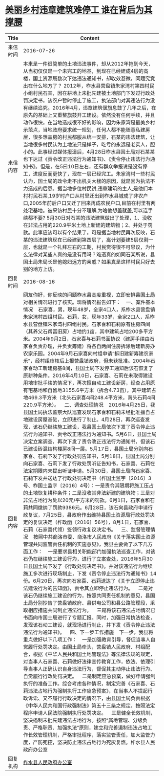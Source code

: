 # <a href="http://www.shangluo.gov.cn/zmhd/ldxxxx.jsp?urltype=leadermail.LeaderMailContentUrl&wbtreeid=1112&leadermailid=3741">美丽乡村违章建筑难停工 谁在背后为其撑腰</a>
| Title |                                                                                                                                                                                                                                                                                                                                                                                                                                                                                                                                                                                                                                                                                                                                                                                                                                                                                                              Content                                                                                                                                                                                                                                                                                                                                                                                                                                                                                                                                                                                                                                                                                                                                                                                                                                                                                                               |
|:-----:|------------------------------------------------------------------------------------------------------------------------------------------------------------------------------------------------------------------------------------------------------------------------------------------------------------------------------------------------------------------------------------------------------------------------------------------------------------------------------------------------------------------------------------------------------------------------------------------------------------------------------------------------------------------------------------------------------------------------------------------------------------------------------------------------------------------------------------------------------------------------------------------------------------------------------------------------------------------------------------------------------------------------------------------------------------------------------------------------------------------------------------------------------------------------------------------------------------------------------------------------------------------------------------------------------------------------------------------------------------------------------------------------------------------------------------------------------------------------------------------------------------------------------------------------------------------------------------------------------------------------------------------------------------------------------------------------------------------------------------------------------------------------------------------------------------------------------------|
| 来信时间  | 2016-07-26                                                                                                                                                                                                                                                                                                                                                                                                                                                                                                                                                                                                                                                                                                                                                                                                                                                                                                                                                                                                                                                                                                                                                                                                                                                                                                                                                                                                                                                                                                                                                                                                                                                                                                                                                                                                                         |
| 来信内容  | 本来是一件很简单的土地违法事件，却从2012年拖到今天，从当初仅仅是一个未完工的地基，到现在已经建成4层的高楼，国土资源局数次下达违法通知书，却收效甚微，问题究竟出在什么地方了？ 2012年，柞水县营盘镇朱家湾村第四村民小组村民石某，因在耕地上未批先建被土地部门下发过行政处罚决定书，该农户暂时停止了施工，执法部门对其违法行为没有继续追究。2016年4月，违章建筑偃旗息鼓了几年之后，在原先的基础上又重整旗鼓开工建设。依然没有任何手续，并且动作很快，在当地造成很不好的影响，因为朱家湾是最美乡村示范点，当地政府要求统一规划，任何人都不能随意私建房屋，很多想盖房的村民都服从统一安排，石某的违法建筑，让当地很多村民认为土地法只是样子，吃亏的永远是老实人，胆小的。此事经过媒体报道后，4月28日柞水县国土局对石某某也下达过《责令改正违法行为通知书》、《责令停止违法行为通知书》。但是，在5曰10日左右，还有群众举报说是没有停工，进度反而更快了，现在一层已经完工。朱家湾村一些村民认为，国土局的政令走不出机关大楼的原因，就是因为执法不力造成的后患。据当地多位村民讲,违章建筑的主人,是他们本村村民石某,19岁时户口从村里迁出到柞水县城成了非农户口,2005年前后户口又迁了回来再成农民户口,目前在村里有两处宅基地。被采访村民十分不理解,为啥他想盖就盖,可以连手续都不要? 5月30日对石某的违法建筑做出了处理，1、没收在非法占用的220.9平米土地上新建的建筑物；2、并处于罚款。此事应该可以有个结果了，可是据当地村民再次反映，石某的违法建筑现在已经建到第四层了，离计划要建5层仅剩一层，也就是一个礼拜左右的工期，村民觉得很不可思议，为什么法律对某些人真的是没有用吗？难道真的如同石某所说，县国土局朱局长是他媳妇远方的亲戚？如果真是这样村民只好去别的地方上访。                                                                                                                                                                                                                                                                                                                                                                                                                                                                                                                                                                                                                                                                                                                                                                                                                                                                                                                                                                                                                          |
| 回复时间  | 2016-08-16                                                                                                                                                                                                                                                                                                                                                                                                                                                                                                                                                                                                                                                                                                                                                                                                                                                                                                                                                                                                                                                                                                                                                                                                                                                                                                                                                                                                                                                                                                                                                                                                                                                                                                                                                                                                                         |
| 回复内容  | 网友你好，你反映的问题柞水县高度重视，立即安排县国土局对相关情况进行了核实。现将情况报告如下：    一、案件基本情况    石家喜，男，现年48岁，全家4口人，系柞水县营盘镇朱家湾村四组村民。石莉，女，现年33岁，全家2口人，系柞水县营盘镇朱家湾村四组村民。石家喜和石莉原有住房四间（其养父石帮富旧房）占地约1亩，其中建筑占地200多平方米。2004年9月2日，石家喜与石莉书面协议（建房手续由石家喜负责办理，并负责筹建）将各自两间住房拆除后建新房办农家乐园。2004年9月石家喜向村组申请“拆旧建新筹建农家乐”，经村组审核后上报营盘镇政府，但未获批准。2004年石家喜动工新建房基8间，县国土局下发停工通知后该石恢复了原耕种条件。2016年4月10日，石家喜、石莉在未取得建设用地审批手续的情况下，再次擅自动工建设新房，经查占用原有宅基地和自留地3155.6平方米（拆合4.73亩），其中建筑占地469.3平方米（北头石家喜4间248.4平方米，南头石莉4间220.9平方米）。    二、调查处理情况    2016年4月25日，我县国土局执法监察大队巡查发现石家喜和石莉未经批准擅自占地建设房屋基础，立即进行了制止。4月28日，再次巡查发现，该石仍继续施工建设，我县国土局依次下发了责令停止违法行为通知书、责令改正违法行为通知书。5月6日，县国土局决定立案调查，再次下发了责令改正违法行为通知书，但该石已建设砖混结构楼房8间一层。5月17日，县国土局分别向石家喜、石莉下发了行政处罚告知书，5月18日，县国土局分别向石家喜、石莉下发了行政处罚听证告知书，石家喜、石莉在法定期限内未提出听证申请。5月30日，县国土局向石家喜、石莉下发并送达了行政处罚决定书（柞国土监字〔2016〕3号、柞国土监字〔2016〕4号）：一是责令其限期将施工压占的土地恢复耕种条件；二是没收其非法新建的建筑物；三是对非法占地行为处以20元/平方米的罚款。6月1日，石家喜和石莉共同缴纳了罚款9386元。6月28日，该石向县政府申请行政复议，7月25日，县政府作出维持县国土资源局行政处罚决定的复议决定（柞政函〔2016〕56号），8月1日，石家喜、石莉（石家喜代领）签领行政复议决定书。    三、监督管理情况    按照中共商洛市委、商洛市人民政府《关于落实国土资源管理共同监管责任机制的实施意见》，我县主要做了以下几方面工作：    一是要求县相关职能部门加强执法巡查工作，对该石仍在继续施工建设行为，进行了立案查处，2016年5月30日县国土局下发了《行政处罚决定书》。并对该违法行为继续施工多次进行现场制止，下发《责令停止违法行为通知书》14份。6月20日，再次向石家喜、石莉送达了《关于立即停止违法建设行为的告知函》，责令其立即停止违法行为。    二是对该石仍继续施工建设的行为，按照共同责任机制的意见，县国土局分别抄告了营盘镇政府、县供电公司和县公路管理段，采取相应措施共同制止违法行为。    三是将该石违法占地情况已书面向市国土局进行了专题汇报。同时，加强日常执法检查，发现该石动工建设，就现场进行制止，并下发《责令停止违法违法行为通知书》。    四、下一步工作措施    下一步，我县将重点做好以下几项工作：    一是加强教育引导，督促当事人自觉履行处罚决定。由国土局牵头，营盘镇人民政府、村组配合，根据《中华人民共和国土地管理法》等法律法规的规定，对当事人石家喜、石莉做好法律宣传教育工作，依法、依理引导当事人正确认识自身违法行为，督促其主动停止违法行为、自觉履行行政处罚决定。    二是制定应急预案，做好申请强制执行的准备工作。综合考虑各种情况，制定完善《石家喜、石莉违法占地行为强制执行工作应急预案》，在当事人不提起行政诉讼、又不履行行政决定的情况下，由县国土局负责根据《中华人民共和国行政强制法》第五十三条之规定，按照法定程序申请人民法院强制执行处罚决定。    三是健全长效机制，坚决遏制未批先建违法占地行为。按照“属地管理、分级负责、严格职责、加强执法”原则，建立和完善遏制违法占地工作长效管理机制，严格审批程序，落实监管责任，加大监管力度，严防死控，坚决防止违法占地行为死灰复燃。柞水县人民政府办公室 |
| 回复机构  | <a href="../../categories/agencies/柞水县人民政府办公室.md">柞水县人民政府办公室</a>                                                                                                                                                                                                                                                                                                                                                                                                                                                                                                                                                                                                                                                                                                                                                                                                                                                                                                                                                                                                                                                                                                                                                                                                                                                                                                                                                                                                                                                                                                                                                                                                                                                                                                                                                                     |